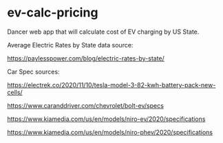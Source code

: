 # ev-calc-pricing

Dancer web app that will calculate cost of EV charging by US State.



Average Electric Rates by State data source:

https://paylesspower.com/blog/electric-rates-by-state/


Car Spec sources:

https://electrek.co/2020/11/10/tesla-model-3-82-kwh-battery-pack-new-cells/

https://www.caranddriver.com/chevrolet/bolt-ev/specs

https://www.kiamedia.com/us/en/models/niro-ev/2020/specifications

https://www.kiamedia.com/us/en/models/niro-phev/2020/specifications